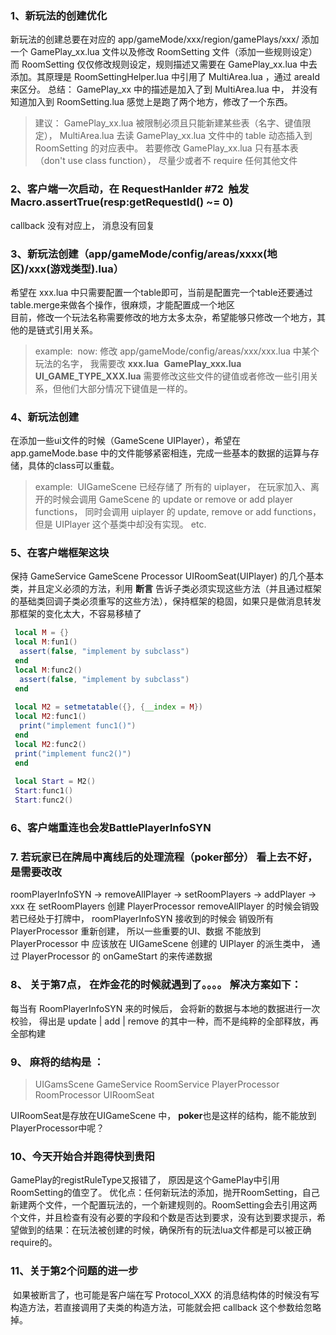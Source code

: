 ### 1、新玩法的创建优化
 新玩法的创建总要在对应的 app/gameMode/xxx/region/gamePlays/xxx/ 添加一个 GamePlay_xx.lua 文件以及修改 RoomSetting 文件（添加一些规则设定）
 而 RoomSetting 仅仅修改规则设定，规则描述又需要在 GamePlay_xx.lua 中去添加。其原理是 RoomSettingHelper.lua 中引用了 MultiArea.lua ，通过 areaId 来区分。 总结： GamePlay_xx 中的描述是加入了到 MultiArea.lua 中， 并没有知道加入到 RoomSetting.lua
 感觉上是跑了两个地方，修改了一个东西。
 
 > 建议： GamePlay_xx.lua 被限制必须且只能新建某些表（名字、键值限定）， MultiArea.lua 去读 GamePlay_xx.lua 文件中的 table 动态插入到 RoomSetting 
 的对应表中。 若要修改 GamePlay_xx.lua 只有基本表（don't use class function）， 尽量少或者不 require 任何其他文件
 
 
 ### 2、客户端一次启动，在 RequestHanlder #72  触发 Macro.assertTrue(resp:getRequestId() ~= 0)
 
 callback 没有对应上， 消息没有回复
 
 
 ### 3、新玩法创建（app/gameMode/config/areas/xxxx(地区)/xxx(游戏类型).lua）
 希望在 xxx.lua 中只需要配置一个table即可，当前是配置完一个table还要通过table.merge来做各个操作，很麻烦，才能配置成一个地区<br>
 目前，修改一个玩法名称需要修改的地方太多太杂，希望能够只修改一个地方，其他的是链式引用关系。
 >example:
  now: 修改 app/gameMode/config/areas/xxx/xxx.lua 中某个玩法的名字， 我需要改 **xxx.lua**  **GamePlay_xxx.lua** **UI_GAME_TYPE_XXX.lua** 需要修改这些文件的键值或者修改一些引用关系，但他们大部分情况下键值是一样的。
  
 
 ### 4、新玩法创建
 在添加一些ui文件的时候（GameScene UIPlayer），希望在 app.gameMode.base 中的文件能够紧密相连，完成一些基本的数据的运算与存储，具体的class可以重载。
 >example:
  UIGameScene 已经存储了 所有的 uiplayer， 在玩家加入、离开的时候会调用 GameScene 的 update or remove or add player functions， 同时会调用 uiplayer 的 update, remove or add functions， 但是 UIPlayer 这个基类中却没有实现。 etc.
  
  
 ### 5、在客户端框架这块 
  保持 GameService GameScene Processor UIRoomSeat(UIPlayer) 的几个基本类，并且定义必须的方法，利用 **断言** 告诉子类必须实现这些方法（并且通过框架的基础类回调子类必须重写的这些方法），保持框架的稳固，如果只是做消息转发那框架的变化太大，不容易移植了
  ```lua
   local M = {}
   local M:fun1()
    assert(false, "implement by subclass")
   end
   local M:func2()
    assert(false, "implement by subclass")
   end
   
   local M2 = setmetatable({}, {__index = M})
   local M2:func1()
    print("implement func1()")
   end
   local M2:func2()
   print("implement func2()")
   end
   
   local Start = M2()
   Start:func1()
   Start:func2()
  ```

### 6、客户端重连也会发BattlePlayerInfoSYN


### 7. 若玩家已在牌局中离线后的处理流程（poker部分） 看上去不好，是需要改改
roomPlayerInfoSYN -> removeAllPlayer -> setRoomPlayers -> addPlayer -> xxx
在 setRoomPlayers 创建 PlayerProcessor
removeAllPlayer 的时候会销毁
若已经处于打牌中， roomPlayerInfoSYN 接收到的时候会 销毁所有 PlayerProcessor 重新创建， 所以一些重要的UI、数据 不能放到 PlayerProcessor 中
应该放在 UIGameScene 创建的 UIPlayer 的派生类中， 通过 PlayerProcessor 的 onGameStart 的来传递数据

### 8、 关于第7点， 在炸金花的时候就遇到了。。。。 解决方案如下：
每当有 RoomPlayerInfoSYN 来的时候后， 会将新的数据与本地的数据进行一次校验， 得出是 update | add | remove 的其中一种，而不是纯粹的全部释放，再全部构建

### 9、 麻将的结构是 ：
> UIGamsScene GameService RoomService PlayerProcessor RoomProcessor UIRoomSeat

UIRoomSeat是存放在UIGameScene 中， **poker**也是这样的结构，能不能放到PlayerProcessor中呢？

### 10、今天开始合并跑得快到贵阳
 GamePlay的registRuleType又报错了， 原因是这个GamePlay中引用RoomSetting的值空了。
 优化点：任何新玩法的添加，抛开RoomSetting，自己新建两个文件，一个配置玩法的，一个新建规则的。RoomSetting会去引用这两个文件，并且检查有没有必要的字段和个数是否达到要求，没有达到要求提示，希望做到的结果：在玩法被创建的时候，确保所有的玩法lua文件都是可以被正确require的。
 
 
 ### 11、关于第2个问题的进一步
  如果被断言了，也可能是客户端在写 Protocol_XXX 的消息结构体的时候没有写构造方法，若直接调用了夫类的构造方法，可能就会把 callback 这个参数给忽略掉。

